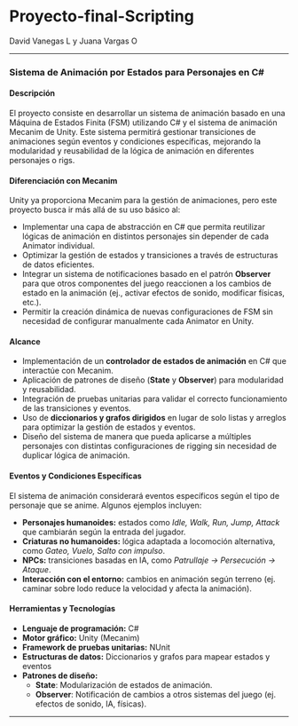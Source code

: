 # Proyecto-final-Scripting
David Vanegas L y Juana Vargas O

---

### **Sistema de Animación por Estados para Personajes en C#**

#### **Descripción**  
El proyecto consiste en desarrollar un sistema de animación basado en una Máquina de Estados Finita (FSM) utilizando C# y el sistema de animación Mecanim de Unity. Este sistema permitirá gestionar transiciones de animaciones según eventos y condiciones específicas, mejorando la modularidad y reusabilidad de la lógica de animación en diferentes personajes o rigs.  

#### **Diferenciación con Mecanim**  
Unity ya proporciona Mecanim para la gestión de animaciones, pero este proyecto busca ir más allá de su uso básico al:  
- Implementar una capa de abstracción en C# que permita reutilizar lógicas de animación en distintos personajes sin depender de cada Animator individual.  
- Optimizar la gestión de estados y transiciones a través de estructuras de datos eficientes.  
- Integrar un sistema de notificaciones basado en el patrón **Observer** para que otros componentes del juego reaccionen a los cambios de estado en la animación (ej., activar efectos de sonido, modificar físicas, etc.).  
- Permitir la creación dinámica de nuevas configuraciones de FSM sin necesidad de configurar manualmente cada Animator en Unity.  

#### **Alcance**  
- Implementación de un **controlador de estados de animación** en C# que interactúe con Mecanim.  
- Aplicación de patrones de diseño (**State** y **Observer**) para modularidad y reusabilidad.  
- Integración de pruebas unitarias para validar el correcto funcionamiento de las transiciones y eventos.  
- Uso de **diccionarios y grafos dirigidos** en lugar de solo listas y arreglos para optimizar la gestión de estados y eventos.  
- Diseño del sistema de manera que pueda aplicarse a múltiples personajes con distintas configuraciones de rigging sin necesidad de duplicar lógica de animación.  

#### **Eventos y Condiciones Específicas**  
El sistema de animación considerará eventos específicos según el tipo de personaje que se anime. Algunos ejemplos incluyen:  
- **Personajes humanoides:** estados como *Idle, Walk, Run, Jump, Attack* que cambiarán según la entrada del jugador.  
- **Criaturas no humanoides:** lógica adaptada a locomoción alternativa, como *Gateo, Vuelo, Salto con impulso*.  
- **NPCs:** transiciones basadas en IA, como *Patrullaje → Persecución → Ataque*.  
- **Interacción con el entorno:** cambios en animación según terreno (ej. caminar sobre lodo reduce la velocidad y afecta la animación).  

#### **Herramientas y Tecnologías**  
- **Lenguaje de programación:** C#  
- **Motor gráfico:** Unity (Mecanim)  
- **Framework de pruebas unitarias:** NUnit  
- **Estructuras de datos:** Diccionarios y grafos para mapear estados y eventos  
- **Patrones de diseño:**  
  - **State**: Modularización de estados de animación.  
  - **Observer**: Notificación de cambios a otros sistemas del juego (ej. efectos de sonido, IA, físicas).  

---
